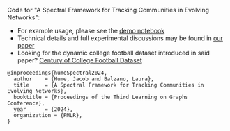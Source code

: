 Code for "A Spectral Framework for Tracking Communities in Evolving Networks":
- For example usage, please see the [demo notebook](https://github.com/JacobH140/spectral-dcd/blob/main/spectraldcd/experiments/demo.ipynb)
- Technical details and full experimental discussions may be found in [our paper](https://openreview.net/forum?id=es9LIeVa9s)
- Looking for the dynamic college football dataset introduced in said paper? [Century of College Football Dataset](https://github.com/JacobH140/century-of-college-football/blob/main/README.md)

```
@inproceedings{humeSpectral2024,
  author    = {Hume, Jacob and Balzano, Laura},
  title     = {A Spectral Framework for Tracking Communities in Evolving Networks},
  booktitle = {Proceedings of the Third Learning on Graphs Conference},
  year      = {2024},
  organization = {PMLR},
}
```
